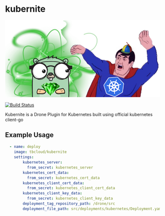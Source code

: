 # kubernite
![kubernite](https://raw.githubusercontent.com/andile-innovation/kubernite/master/kubernite.png)

[![Build Status](https://cloud.drone.io/api/badges/andile-innovation/kubernite/status.svg)](https://cloud.drone.io/andile-innovation/kubernite)

Kubernite is a Drone Plugin for Kubernetes built using official kubernetes client-go

## Example Usage

```yaml
  - name: deploy
    image: tbcloud/kubernite
    settings:
        kubernetes_server:
          from_secret: kubernetes_server
        kubernetes_cert_data:
          from_secret: kubernetes_cert_data
        kubernetes_client_cert_data:
          from_secret: kubernetes_client_cert_data
        kubernetes_client_key_data:
          from_secret: kubernetes_client_key_data
        deployment_tag_repository_path: /drone/src
        deployment_file_path: src/deployments/kubernetes/Deployment.yaml
```